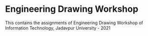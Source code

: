 # Engineering Drawing Workshop

This contains the assignments of Engineering Drawing Workshop of Information Technology, Jadavpur University - 2021
